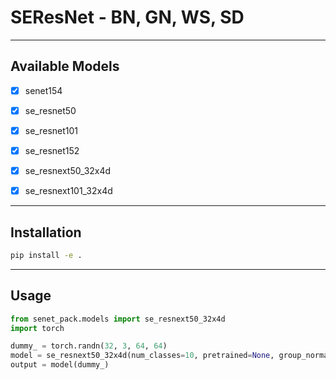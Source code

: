 # SEResNet - BN, GN, WS, SD
--------------
</div>

## Available Models
- [x] senet154
- [x] se_resnet50
- [x] se_resnet101
- [x] se_resnet152
- [x] se_resnext50_32x4d
- [x] se_resnext101_32x4d



--------------
</div>


## Installation

```bash
pip install -e .
```




--------------
</div>

## Usage

```python
from senet_pack.models import se_resnext50_32x4d
import torch

dummy_ = torch.randn(32, 3, 64, 64)
model = se_resnext50_32x4d(num_classes=10, pretrained=None, group_normalization=False, weight_standardization=False, stochastic_depth=False)
output = model(dummy_)
```
